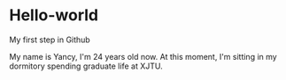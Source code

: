 # Hello-world
My first step in Github

My name is Yancy, I'm 24 years old now. At this moment, I'm sitting in my dormitory spending graduate life at XJTU.
